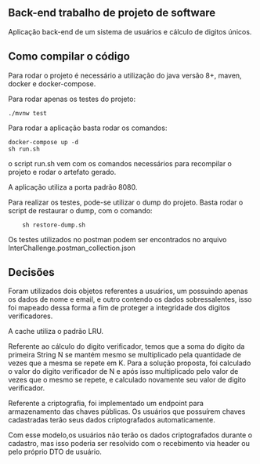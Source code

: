 ## Back-end trabalho de projeto de software

Aplicação back-end de um sistema de usuários e cálculo de digitos únicos.

## Como compilar o código

Para rodar o projeto é necessário a utilização do java versão 8+, maven, docker e docker-compose.

Para rodar apenas os testes do projeto:

```
./mvnw test
```

Para rodar a aplicação basta rodar os comandos:

  ```
  docker-compose up -d
  sh run.sh
  ```
o script run.sh vem com os comandos necessários para recompilar o projeto e rodar o artefato gerado.

A aplicação utiliza a porta padrão 8080.

Para realizar os testes, pode-se utilizar o dump do projeto. Basta rodar o script de restaurar o dump, com o comando:

```
    sh restore-dump.sh
```

Os testes utilizados no postman podem ser encontrados no arquivo InterChallenge.postman_collection.json

## Decisões
Foram utilizados dois objetos referentes a usuários, um possuindo apenas os dados de nome e email, e outro contendo os
 dados sobressalentes, isso foi mapeado dessa forma a fim de proteger a integridade dos digitos verificadores.
 
A cache utiliza o padrão LRU.

Referente ao cálculo do digito verificador, temos que a soma do digito da primeira String N se mantém mesmo se multiplicado 
pela quantidade de vezes que a mesma se repete em K. Para a solução proposta, foi calculado o valor do digito verificador de N
 e após isso multiplicado pelo valor de vezes que o mesmo se repete, e calculado novamente seu valor de digito verificador.
 
Referente a criptografia, foi implementado um endpoint para armazenamento das chaves públicas. Os usuários que possuírem 
chaves cadastradas terão seus dados criptografados automaticamente. 

Com esse modelo,os usuários não terão os dados criptografados durante o cadastro, mas isso poderia ser resolvido com o 
recebimento via header ou pelo próprio DTO de usuário.